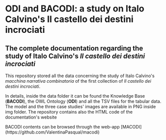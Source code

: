 # ODI and BACODI: a study on Italo Calvino's Il castello dei destini incrociati
## The complete documentation regarding the study of Italo Calvino's <i>Il castello dei destini incrociati</i>
<p>This repository stored all the data concerning the study of Italo Calvino's <i>macchina narrativa combinatoria</i> of the first collection of <i>Il castello dei destini incrociati</i>.</p>
<p>In details, inside the data folder it can be found the Knowledge Base (<b>BACODI</b>), the OWL Ontology (<b>ODI</b>) and all the TSV files for the tabular data. The model and the three case studies' images are available in PNG inside img folder. The repository contains also the HTML code of the documentation's website</p>
<p>BACODI contents can be browsed through the web-app [MACODI](https://github.com/ValentinaPasqual/macodi)</p>
